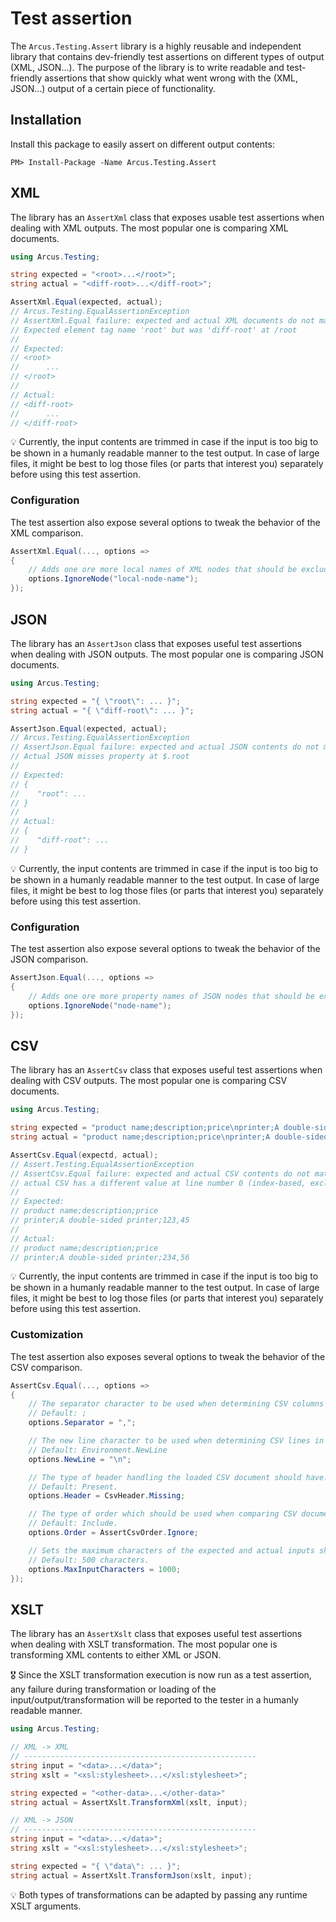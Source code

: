 # Test assertion
The `Arcus.Testing.Assert` library is a highly reusable and independent library that contains dev-friendly test assertions on different types of output (XML, JSON...). The purpose of the library is to write readable and test-friendly assertions that show quickly what went wrong with the (XML, JSON...) output of a certain piece of functionality.

## Installation
Install this package to easily assert on different output contents:

```shell
PM> Install-Package -Name Arcus.Testing.Assert
```

## XML
The library has an `AssertXml` class that exposes usable test assertions when dealing with XML outputs. The most popular one is comparing XML documents.

```csharp
using Arcus.Testing;

string expected = "<root>...</root>";
string actual = "<diff-root>...</diff-root>";

AssertXml.Equal(expected, actual);
// Arcus.Testing.EqualAssertionException
// AssertXml.Equal failure: expected and actual XML documents do not match
// Expected element tag name 'root' but was 'diff-root' at /root
//
// Expected:
// <root>
//      ...
// </root>
//
// Actual:
// <diff-root>
//      ...
// </diff-root>
```

💡 Currently, the input contents are trimmed in case if the input is too big to be shown in a humanly readable manner to the test output. In case of large files, it might be best to log those files (or parts that interest you) separately before using this test assertion.

### Configuration
The test assertion also expose several options to tweak the behavior of the XML comparison.

```csharp
AssertXml.Equal(..., options =>
{
    // Adds one ore more local names of XML nodes that should be excluded from the XML comparison.
    options.IgnoreNode("local-node-name");
});
```

## JSON
The library has an `AssertJson` class that exposes useful test assertions when dealing with JSON outputs. The most popular one is comparing JSON documents.

```csharp
using Arcus.Testing;

string expected = "{ \"root\": ... }";
string actual = "{ \"diff-root\": ... }";

AssertJson.Equal(expected, actual);
// Arcus.Testing.EqualAssertionException
// AssertJson.Equal failure: expected and actual JSON contents do not match
// Actual JSON misses property at $.root
//
// Expected:
// {
//    "root": ...
// }
//
// Actual:
// {
//    "diff-root": ...
// }
```

💡 Currently, the input contents are trimmed in case if the input is too big to be shown in a humanly readable manner to the test output. In case of large files, it might be best to log those files (or parts that interest you) separately before using this test assertion.

### Configuration
The test assertion also expose several options to tweak the behavior of the JSON comparison.

```csharp
AssertJson.Equal(..., options =>
{
    // Adds one ore more property names of JSON nodes that should be excluded from the JSON comparison.
    options.IgnoreNode("node-name");
});
```

## CSV
The library has an `AssertCsv` class that exposes useful test assertions when dealing with CSV outputs. The most popular one is comparing CSV documents.

```csharp
using Arcus.Testing;

string expected = "product name;description;price\nprinter;A double-sided printer;123,45";
string actual = "product name;description;price\nprinter;A double-sided printer;234,56";

AssertCsv.Equal(expectd, actual);
// Assert.Testing.EqualAssertionException
// AssertCsv.Equal failure: expected and actual CSV contents do not match
// actual CSV has a different value at line number 0 (index-based, excluding header), expected 123,45 while actual 234,56 for column price
//
// Expected:
// product name;description;price
// printer;A double-sided printer;123,45
//
// Actual:
// product name;description;price
// printer;A double-sided printer;234,56
```

💡 Currently, the input contents are trimmed in case if the input is too big to be shown in a humanly readable manner to the test output. In case of large files, it might be best to log those files (or parts that interest you) separately before using this test assertion.

### Customization
The test assertion also exposes several options to tweak the behavior of the CSV comparison.

```csharp
AssertCsv.Equal(..., options =>
{
    // The separator character to be used when determining CSV columns in the loaded document.
    // Default: ;
    options.Separator = ",";

    // The new line character to be used when determining CSV lines in the loaded document.
    // Default: Environment.NewLine
    options.NewLine = "\n";

    // The type of header handling the loaded CSV document should have.
    // Default: Present.
    options.Header = CsvHeader.Missing;

    // The type of order which should be used when comparing CSV documents.
    // Default: Include.
    options.Order = AssertCsvOrder.Ignore;

    // Sets the maximum characters of the expected and actual inputs should be written to the test output.
    // Default: 500 characters.
    options.MaxInputCharacters = 1000;
});
```

## XSLT
The library has an `AssertXslt` class that exposes useful test assertions when dealing with XSLT transformation. The most popular one is transforming XML contents to either XML or JSON.

🎖️ Since the XSLT transformation execution is now run as a test assertion, any failure during transformation or loading of the input/output/transformation will be reported to the tester in a humanly readable manner.

```csharp
using Arcus.Testing;

// XML -> XML
// ----------------------------------------------------
string input = "<data>...</data>";
string xslt = "<xsl:stylesheet>...</xsl:stylesheet>";

string expected = "<other-data>...</other-data>"
string actual = AssertXslt.TransformXml(xslt, input);

// XML -> JSON
// ----------------------------------------------------
string input = "<data>...</data>";
string xslt = "<xsl:stylesheet>...</xsl:stylesheet>";

string expected = "{ \"data\": ... }";
string actual = AssertXslt.TransformJson(xslt, input);
```

💡 Both types of transformations can be adapted by passing any runtime XSLT arguments.
